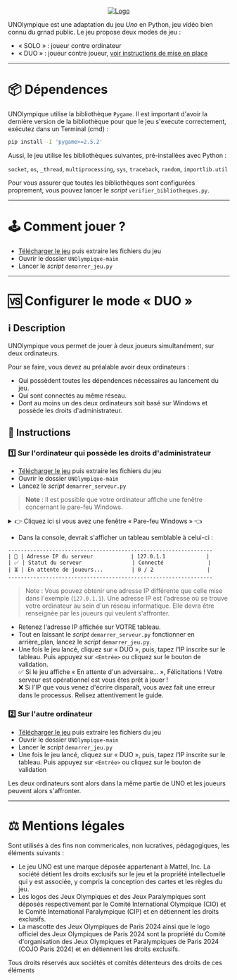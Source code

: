 <p align="center">
  <a href="https://github.com/sebanc/brunch" title="Brunch">
   <img src="https://i.imgur.com/Uu54bjE.png"alt="Logo"/>
  </a>
</p>

UNOlympique est une adaptation du jeu _Uno_ en Python, jeu vidéo bien connu du grnad public.
Le jeu propose deux modes de jeu :
- « SOLO » : joueur contre ordinateur
- « DUO » : joueur contre joueur, [voir instructions de mise en place](https://github.com/adrienschndr/UNOlympique?tab=readme-ov-file#-configurer-le-mode--duo-)

***
# 📦 Dépendences

UNOlympique utilise la bibliothèque `Pygame`.
Il est important d'avoir la dernière version de la bibliothèque pour que le jeu s'execute correctement, exécutez dans un Terminal (cmd) :
```sh
pip install -I 'pygame>=2.5.2' 
```
Aussi, le jeu utilise les bibliothèques suivantes, pré-installées avec Python : 

`socket`, `os`, `_thread`, `multiprocessing`, `sys`, `traceback`, `random`, `importlib.util`

Pour vous assurer que toutes les bibliothèques sont configurées proprement, vous pouvez lancer le *script* `verifier_bibliotheques.py`.
***

# 🕹️ Comment jouer ?
- [Télécharger le jeu](https://codeload.github.com/adrienschndr/UNOlympique/zip/refs/heads/main) puis extraire les fichiers du jeu
- Ouvrir le dossier `UNOlympique-main`
- Lancer le _script_ `demarrer_jeu.py`
***

# 🆚 Configurer le mode « DUO »
## ℹ️ Description
UNOlympique vous permet de jouer à deux joueurs simultanément, sur deux ordinateurs.

Pour se faire, vous devez au préalable avoir deux ordinateurs :
- Qui possèdent toutes les dépendences nécessaires au lancement du jeu.
- Qui sont connectés au même réseau.
- Dont au moins un des deux ordinateurs soit basé sur Windows et possède les droits d'administrateur.

## 📑 Instructions
### 1️⃣ Sur l'ordinateur qui possède les droits d'administrateur
- [Télécharger le jeu](https://codeload.github.com/adrienschndr/UNOlympique/zip/refs/heads/main) puis extraire les fichiers du jeu
- Ouvrir le dossier `UNOlympique-main`
- Lancez le *script* `demarrer_serveur.py`
> **Note** : Il est possible que votre ordinateur affiche une fenêtre concernant le pare-feu Windows. 
<details>
  <summary>👉 Cliquez ici si vous avez une fenêtre « Pare-feu Windows » 👈</summary>
  
[![N|Solid](https://i.imgur.com/mixm19G.png)]( )

> Cette fenêtre vous demande si vous souhaitez autoriser Python à laisser d'autres ordinateurs se connecter à celui-ci.
Cela est nécessaire afin que les joueurs puissent se connecter à un même serveur pour pouvoir s'affronter.

- **Pensez à cocher les DEUX cases (Réseaux privés ET Réseaux publics)**
</details>

- Dans la console, devrait s'afficher un tableau semblable à celui-ci :


```
-----------------------------------------------------------------
| 🚪 | Adresse IP du serveur            | 127.0.1.1             |
| ✅ | Statut du serveur                | Connecté              |
| ⏳ | En attente de joueurs...         | 0 / 2                 |
-----------------------------------------------------------------
```
> Note : Vous pouvez obtenir une adresse IP différente que celle mise dans l'exemple (`127.0.1.1`).
Une adresse IP est l'adresse où se trouve votre ordinateur au sein d'un réseau informatique. Elle devra être renseignée par les joueurs qui veulent s'affronter.

- Retenez l'adresse IP affichée sur VOTRE tableau.
- Tout en laissant le _script_ `demarrer_serveur.py` fonctionner en arrière_plan, lancez le _script_ `demarrer_jeu.py`.
- Une fois le jeu lancé, cliquez sur « DUO », puis, tapez l'IP inscrite sur le tableau. Puis appuyez sur `<Entrée>` ou cliquez sur le bouton de validation.<br />
✅ Si le jeu affiche « En attente d'un adversaire... », Félicitations ! Votre serveur est opérationnel est vous êtes prêt à jouer !<br />
❌ Si l'IP que vous venez d'écrire disparaît, vous avez fait une erreur dans le processus. Relisez attentivement le guide.

### 2️⃣ Sur l'autre ordinateur
- [Télécharger le jeu](https://codeload.github.com/adrienschndr/UNOlympique/zip/refs/heads/main) puis extraire les fichiers du jeu
- Ouvrir le dossier `UNOlympique-main`
- Lancer le _script_ `demarrer_jeu.py`
- Une fois le jeu lancé, cliquez sur « DUO », puis, tapez l'IP inscrite sur le tableau. Puis appuyez sur `<Entrée>` ou cliquez sur le bouton de validation

Les deux ordinateurs sont alors dans la même partie de UNO et les joueurs peuvent alors s'affronter.
***
# ⚖️ Mentions légales
Sont utilisés à des fins non commericales, non lucratives, pédagogiques, les éléments suivants :
- Le jeu UNO est une marque déposée appartenant à Mattel, Inc. La société détient les droits exclusifs sur le jeu et la propriété intellectuelle qui y est associée, y compris la conception des cartes et les règles du jeu. 
- Les logos des Jeux Olympiques et des Jeux Paralympiques sont déposés respectivement par le Comité International Olympique (CIO) et le Comité International Paralympique (CIP) et en détiennent les droits exclusifs.
- La mascotte des Jeux Olympiques de Paris 2024 ainsi que le logo officiel des Jeux Olympiques de Paris 2024 sont la propriété du Comité d'organisation des Jeux Olympiques et Paralympiques de Paris 2024 (COJO Paris 2024) et en détiennent les droits exclusifs.

Tous droits réservés aux sociétés et comités détenteurs des droits de ces éléments
